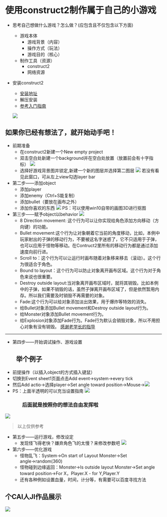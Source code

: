 # 使用construct2制作属于自己的小游戏

- 思考自己想做什么游戏？怎么做？(应包含且不仅包含以下方面)
  - 游戏本体
    - 游戏背景（内容）
    - 操作方式（玩法）
    - 游戏目的（核心）
  - 制作工具（资源）
    - construct2
    - 网络资源
- 安装construct2
  - [安装地址](https://www.scirra.com/construct2)
  - 解压安装
  - [参考入门指南](https://www.scirra.com/tutorials/top)
  
  ![](images/9.jpg)
## 如果你已经有想法了，就开始动手吧！

- 前期准备
    - 在construct2新建一个New empty project
    - 双击空白处新建一个background并在空白处放置（放置前会有十字指标）
    ![](images/777.gif)
    - 选择好游戏背景图并锁定,新建一个新的图层并选择第二图层
    ![](images/888.gif)
    若没有看见此窗口，可从左上view勾选layer bar
- 第二步——添加object
    - 添加player 
    - 添加enemy（Ctrl+S能复制）
    - 添加bullet（要放在画布之外）
    - 添加你喜欢的东西
    ![](images/6.gif)
    PS：可以使用win10自带的画图3D进行抠图
- 第三步——赋予object以behavior
    ![](images/1.gif)
     - 8 Direction movement: 这个行为可以让你实现给角色添加方向移动（方向键）的功能。 
     - Bullet movement:这个行为让对象朝着它当前的角度移动，比如，本例中玩家射出的子弹的移动行为，不要被这名字迷惑了，它不只适用于子弹，也可以应用于怪物等移动。在Contruct2里所有的移动行为都是通过添加速度向前行进。 
     - Scroll to：这个行为可以让运行时画布随着对象移来移去（滚动）。这个行为很适合于角色。 
     - Bound to layout：这个行为可以防止对象离开画布区域。这个行为对于角色来说也很重要。 
     - Destroy outside layout:当对象离开画布区域时，就将其销毁。比如本例中的子弹，如果不销毁的话，虽然子弹离开画布区域了，但是依然暂用内存。所以我们需要及时销毁不再需要的对象。 
     - Fade:这个行为可以给对象添加淡出效果，用于爆炸等特效的消失。
     - 给Bullet对象添加Bullet movement和Destroy outside layout行为。 
     - 给Monster对象添加Bullet movement行为。 
     - 给Explosion对象添加Fade行为。Fade行为默认会销毁对象，所以不用担心对象有没有销毁。
[感谢老学长的指导](https://blog.csdn.net/ZhangyunqingGC/article/details/78360290)  
---------------------
- 第四步——开始调试操作、游戏设置
## &nbsp;&nbsp;&nbsp;&nbsp;&nbsp;&nbsp;&nbsp;举个例子
  - 前提操作（以插入object的方式插入键鼠）
  - 切换到Event sheet1页面点击Add event→system→every tick
  - 然后Add actio→选择player→Set angle toward position→Mouse→![](images/88.png)
  - PS：上面半透明的可以充当设置指南
![](images/7.gif)
### &nbsp;&nbsp;&nbsp;&nbsp;&nbsp;&nbsp;&nbsp;&nbsp;&nbsp;&nbsp;&nbsp;&nbsp;&nbsp;&nbsp;后面就是按照你的想法自由发挥啦
![](images/99.png)
>  以上仅供参考
- 第五步——运行游戏，修改设定
    - 发现怪飞得老快？嫌弃角色飞的太慢？来修改参数吧
    ![](images/555.gif)
- 第六步——优化游戏
    - 怪物乱飞：System→On start of Layout Monster→Set angle→random(360)  
    - 怪物碰到边缘返回：Monster→Is outside layout  Monster→Set angle toward position→For X，Player.X - for Y,Player.Y 
    - 还有各种例如设置血量，时间，计分等，有需要可以百度寻找方法

## 个CAI人JI作品展示
![](images/666.gif)